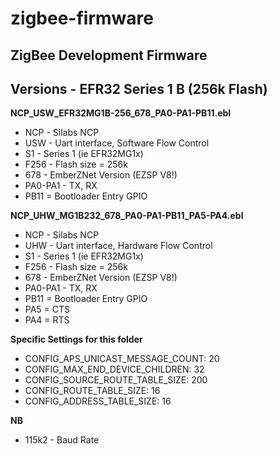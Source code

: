 # zigbee-firmware
## ZigBee Development Firmware

## Versions - EFR32 Series 1 B (256k Flash)

__NCP_USW_EFR32MG1B-256_678_PA0-PA1-PB11.ebl__
* NCP - Silabs NCP
* USW - Uart interface, Software Flow Control 
* S1 - Series 1 (ie EFR32MG1x)
* F256 - Flash size = 256k
* 678 - EmberZNet Version (EZSP V8!)
* PA0-PA1 - TX, RX
* PB11 = Bootloader Entry GPIO

__NCP_UHW_MG1B232_678_PA0-PA1-PB11_PA5-PA4.ebl__
* NCP - Silabs NCP
* UHW - Uart interface, Hardware Flow Control 
* S1 - Series 1 (ie EFR32MG1x)
* F256 - Flash size = 256k
* 678 - EmberZNet Version (EZSP V8!)
* PA0-PA1 - TX, RX
* PB11 = Bootloader Entry GPIO
* PA5 = CTS
* PA4 = RTS
  
__Specific Settings for this folder__
* CONFIG_APS_UNICAST_MESSAGE_COUNT:  20 
* CONFIG_MAX_END_DEVICE_CHILDREN:    32
* CONFIG_SOURCE_ROUTE_TABLE_SIZE:    200 
* CONFIG_ROUTE_TABLE_SIZE:           16 
* CONFIG_ADDRESS_TABLE_SIZE:         16 

__NB__
* 115k2 - Baud Rate